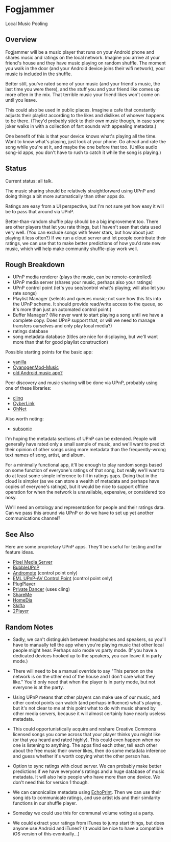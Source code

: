 # Fogjammer
Local Music Pooling

## Overview

Fogjammer will be a music player that runs on your Android phone and
shares music and ratings on the local network.  Imagine you arrive at
your friend's house and they have music playing on random shuffle.
The moment you walk in the door (and your Android device joins their
wifi network), your music is included in the shuffle.

Better still, you've rated some of your music (and your friend's music,
the last time you were there), and the stuff you and your friend like
comes up more often in the mix.  That terrible music your friend likes
won't come on until you leave.

This could also be used in public places.  Imagine a cafe that
constantly adjusts their playlist according to the likes and dislikes of
whoever happens to be there.  (They'd probably stick to their own music
though, in case some joker walks in with a collection of fart sounds
with appealing metadata.)

One benefit of this is that your device knows what's playing all the
time.  Want to know what's playing, just look at your phone.  Go ahead
and rate the song while you're at it, and maybe the one before that
too.  (Unlike audio song-id apps, you don't have to rush to catch it
while the song is playing.)


## Status

Current status: all talk.

The music sharing should be relatively straightforward using UPnP and
doing things a bit more automatically than other apps do.

Ratings are easy from a UI perspective, but I'm not sure yet how easy
it will be to pass that around via UPnP.

Better-than-random shuffle play should be a big improvement too.  There
are other players that let you rate things, but I haven't seen that data
used very well.  (You can exclude songs with fewer stars, but how about
just playing it less often?)  If we run a cloud server and let people
contribute their ratings, we can use that to make better predictions of
how you'd rate new music, which will help make community shuffle-play
work well.


## Rough Breakdown

 - UPnP media renderer (plays the music, can be remote-controlled)
 - UPnP media server (shares your music, perhaps also your ratings)
 - UPnP control point (let's you see/control what's playing; will also let you rate songs)
 - Playlist Manager (selects and queues music; not sure how this fits into the UPnP scheme.  It should provide read/write access to the queue, so it's more than just an automated control point.)
 - Buffer Manager? (We never want to start playing a song until we have a complete copy.  Does UPnP support that, or will we need to manage transfers ourselves and only play local media?)
 - ratings database
 - song metadata database  (titles are nice for displaying, but we'll want more than that for good playlist construction)

Possible starting points for the basic app:

 - [vanilla](https://github.com/kreed/vanilla)
 - [CyanogenMod-Music](https://github.com/adneal/CyanogenMod-Music)
 - [old Android music app?](https://github.com/KreN11/android_packages_apps_Music)

Peer discovery and music sharing will be done via UPnP, probably using one of these libraries:

 - [cling](http://4thline.org/projects/cling/)
 - [CyberLink](http://www.cybergarage.org/twiki/bin/view/Main/CyberLinkForJava)
 - [OhNet](http://www.openhome.org/wiki/OhNet)

Also worth noting:

 - [subsonic](http://www.subsonic.org/)

I'm hoping the metadata sections of UPnP can be extended.  People will
generally have rated only a small sample of music, and we'll want to
predict their opinion of other songs using more metadata than the
frequently-wrong text names of song, artist, and album.

For a minimally functional app, it'll be enough to play random songs
based on some function of everyone's ratings of that song, but really
we'll want to do at least some simple inference to fill in ratings
gaps.  Doing that in the cloud is simpler (as we can store a wealth of
metadata and perhaps have copies of everyone's ratings), but it would be
nice to support offline operation for when the network is unavailable,
expensive, or considered too nosy.

We'll need an ontology and representation for people and their ratings
data.  Can we pass this around via UPnP or do we have to set up yet
another communications channel?

## See Also

Here are some proprietary UPnP apps.  They'll be useful for testing and for feature ideas.

 - [Pixel Media Server](https://play.google.com/store/apps/details?id=com.cmc.dms)
 - [BubbleUPnP](https://play.google.com/store/apps/details?id=com.bubblesoft.android.bubbleupnp)
 - [Andromote](https://play.google.com/store/apps/details?id=de.czesla.android.remote) (control point only)
 - [EML UPnP-AV Control Point](http://www.appbrain.com/app/eml-upnp-av-control-point/org.eml.upnp) (control point only)
 - [PlugPlayer](https://play.google.com/store/apps/details?id=com.plugplayer.plugplayer)
 - [Private Dancer](https://play.google.com/store/apps/details?id=com.abk.privatedancer) (uses cling)
 - [ShareMe](http://android.sygem.com/shareme/)
 - [HomeDia](https://play.google.com/store/apps/details?id=mobi.qiss.HomeDia)
 - [Skifta](https://play.google.com/store/apps/details?id=com.skifta.android.app)
 - [2Player](https://play.google.com/store/apps/details?id=com.twoplay.twoplayer)



## Random Notes

 - Sadly, we can't distinguish between headphones and speakers, so
   you'll have to manually tell the app when you're playing music that
   other local people might hear.  Perhaps solo mode vs party mode.  (If
   you have a dedicated devices hooked up to the speakers, you can leave
   it in party mode.)

 - There will need to be a manual override to say "This person on the
   network is on the other end of the house and I don't care what they
   like."  You'd only need that when the player is in party mode, but not
   everyone is at the party.

 - Using UPnP means that other players can make use of our music, and
   other control points can watch (and perhaps influence) what's
   playing, but it's not clear to me at this point what to do with music
   shared by other media servers, because it will almost certainly have
   nearly useless metadata.

 - This could opportunistically acquire and reshare Creative Commons
   licensed songs you come across that your player thinks you might like
   (or that you heard and rated highly).  This could even happen when no
   one is listening to anything.  The apps find each other, tell each
   other about the free music their owner likes, then do some metadata
   inference and guess whether it's worth copying what the other person
   has.

   
 - Option to sync ratings with cloud server.  We can probably make
   better predictions if we have everyone's ratings and a huge
   database of music metadata.  It will also help people who have more
   than one device.  We don't need this for version 1 though.

 - We can canonicalize metadata using [EchoPrint](http://echoprint.me/).
   Then we can use their song ids to communicate ratings, and use
   artist ids and their similarity functions in our shuffle player.

 - Someday we could use this for communal volume voting at a party.

 - We could extract your ratings from iTunes to jump start things, but
   does anyone use Android and iTunes?  (It would be nice to have a
   compatible iOS version of this eventually...)

